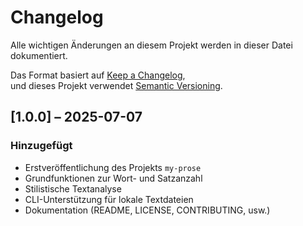 # Changelog

Alle wichtigen Änderungen an diesem Projekt werden in dieser Datei dokumentiert.

Das Format basiert auf [Keep a Changelog](https://keepachangelog.com/en/1.0.0/),  
und dieses Projekt verwendet [Semantic Versioning](https://semver.org/lang/de/).

## [1.0.0] – 2025-07-07

### Hinzugefügt
- Erstveröffentlichung des Projekts `my-prose`
- Grundfunktionen zur Wort- und Satzanzahl
- Stilistische Textanalyse
- CLI-Unterstützung für lokale Textdateien
- Dokumentation (README, LICENSE, CONTRIBUTING, usw.)
